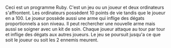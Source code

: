 Ceci est un programme Ruby.
C'est un jeu ou un joueur et deux ordinateurs s'affrontent.
Les ordinateurs possèdent 10 points de vie tandis que le joueur en a 100.
Le joueur possède aussi une arme qui inflige des dégats proportionnels a son niveau.
Il peut rechercher une nouvelle arme mais aussi se soigner avec un kit de soin.
Chaque joueur attaque au tour par tour et inflige des dégats aux autres joueurs.
Le jeu se poursuit jusqu'a ce que soit le joueur ou soit les 2 ennemis meurent.

